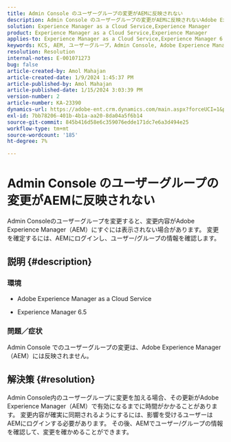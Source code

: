 ```yaml
---
title: Admin Console のユーザーグループの変更がAEMに反映されない
description: Admin Console のユーザーグループの変更がAEMに反映されないAdobe Experience Managerの問題を修正する方法を説明します。 ユーザー/グループ情報を確認します。
solution: Experience Manager as a Cloud Service,Experience Manager
product: Experience Manager as a Cloud Service,Experience Manager
applies-to: Experience Manager as a Cloud Service,Experience Manager 6.5
keywords: KCS, AEM, ユーザーグループ，Admin Console, Adobe Experience Manager, AEM 6.5
resolution: Resolution
internal-notes: E-001071273
bug: false
article-created-by: Amol Mahajan
article-created-date: 1/9/2024 1:45:37 PM
article-published-by: Amol Mahajan
article-published-date: 1/15/2024 3:03:39 PM
version-number: 2
article-number: KA-23390
dynamics-url: https://adobe-ent.crm.dynamics.com/main.aspx?forceUCI=1&pagetype=entityrecord&etn=knowledgearticle&id=f4520c5a-f5ae-ee11-a569-6045bd006268
exl-id: 7bb78206-401b-4b1a-aa20-8da04a5f6b14
source-git-commit: 845b416d58e6c359076edde171dc7e6a3d494e25
workflow-type: tm+mt
source-wordcount: '185'
ht-degree: 7%

---
```


# Admin Console のユーザーグループの変更がAEMに反映されない


Admin Consoleのユーザーグループを変更すると、変更内容がAdobe Experience Manager（AEM）にすぐには表示されない場合があります。 変更を確定するには、AEMにログインし、ユーザー/グループの情報を確認します。

## 説明 {#description}


### <b>環境</b>

- Adobe Experience Manager as a Cloud Service


- Experience Manager 6.5




### <b>問題／症状</b>

Admin Console でのユーザーグループの変更は、Adobe Experience Manager（AEM）には反映されません。


## 解決策 {#resolution}


Admin Console内のユーザーグループに変更を加える場合、その更新がAdobe Experience Manager（AEM）で有効になるまでに時間がかかることがあります。 変更内容が確実に同期されるようにするには、影響を受けるユーザーはAEMにログインする必要があります。 その後、AEMでユーザー/グループの情報を確認して、変更を確かめることができます。

